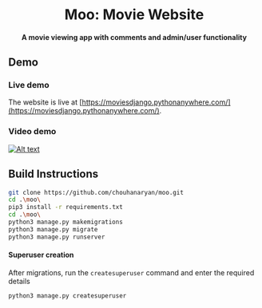 <h1 align="center">Moo: Movie Website</h1>
<h4 align='center'>A movie viewing app with comments and admin/user functionality</h4>

## Demo

### Live demo

The website is live at [https://moviesdjango.pythonanywhere.com/](https://moviesdjango.pythonanywhere.com/).

### Video demo

[![Alt text](https://img.youtube.com/vi/8R-Uch6WbaQ/0.jpg)](https://www.youtube.com/watch?v=8R-Uch6WbaQ)

## Build Instructions

```bash
git clone https://github.com/chouhanaryan/moo.git
cd .\moo\
pip3 install -r requirements.txt
cd .\moo\
python3 manage.py makemigrations
python3 manage.py migrate
python3 manage.py runserver
```
#### Superuser creation

After migrations, run the ```createsuperuser``` command and enter the required details

```bash
python3 manage.py createsuperuser
```
